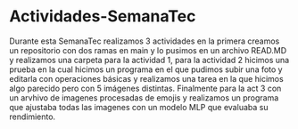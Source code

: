 # Actividades-SemanaTec
Durante esta SemanaTec realizamos 3 actividades en la primera creamos un repositorio con dos ramas en main y lo pusimos en un archivo READ.MD y realizamos una carpeta para la actividad 1, para la actividad 2 hicimos una prueba en la cual hicimos un programa en el que pudimos subir una foto y editarla con operaciones básicas y realizamos una tarea en la que hicimos algo parecido pero con 5 imágenes distintas. Finalmente para la act 3 con un arvhivo de imagenes procesadas de emojis y realizamos un programa que ajustaba todas las imagenes con un modelo MLP que evaluaba su rendimiento.
